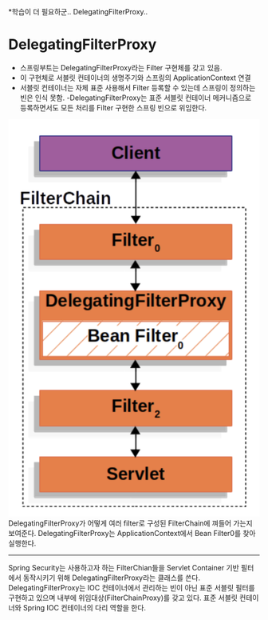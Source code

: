 \*학습이 더 필요하군.. DelegatingFilterProxy..

# DelegatingFilterProxy

- 스프링부트는 DelegatingFilterProxy라는 Filter 구현체를 갖고 있음.
- 이 구현체로 서블릿 컨테이너의 생명주기와 스프링의 ApplicationContext 연결
- 서블릿 컨테이너는 자체 표준 사용해서 Filter 등록할 수 있는데 스프링이 정의하는 빈은 인식 못함.
  -DelegatingFilterProxy는 표준 서블릿 컨테이너 메커니즘으로 등록하면서도 모든 처리를 Filter 구현한 스프링 빈으로 위임한다.

![delegating](img/delegating.png)
DelegatingFilterProxy가 어떻게 여러 filter로 구성된 FilterChain에 껴들어 가는지 보여준다.
DelegatingFilterProxy는 ApplicationContext에서 Bean Filter0를 찾아 실행한다.

---

Spring Security는 사용하고자 하는 FilterChian들을 Servlet Container 기반 필터에서 동작시키기 위해 DelegatingFilterProxy라는 클래스를 쓴다.
DelegatingFilterProxy는 IOC 컨테이너에서 관리하는 빈이 아닌 표준 서블릿 필터를 구현하고 있으며 내부에 위임대상(FilterChainProxy)를 갖고 있다. 표준 서블릿 컨테이너와 Spring IOC 컨테이너의 다리 역할을 한다.
